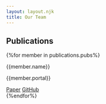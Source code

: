 ```yaml
---
layout: layout.njk
title: Our Team
---
```

## Publications
{%for member in publications.pubs%}
<div class="card">
    <div class="card-header">
    <div class="card-title h5">{{member.name}}</div>
    </div>
    <div class="card-body">
        <p class="gray">{{member.portal}}</p>
    </div>
    <div class="card-footer">
    <a href="{{member.link}}" class="btn btn-primary">Paper</a>
    <a href="{{member.github}}" class="btn btn-link">GitHub</a>
    </div>
</div>
{%endfor%}

